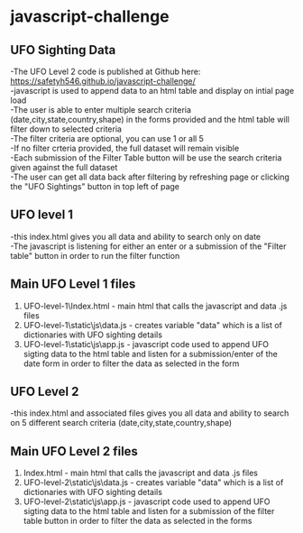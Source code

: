 # javascript-challenge

## UFO Sighting Data
-The UFO Level 2 code is published at Github here: https://safetyh546.github.io/javascript-challenge/<br />
-javascript is used to append data to an html table and display on intial page load<br />
-The user is able to enter multiple search criteria (date,city,state,country,shape) in the forms provided and the html table will filter down to selected criteria<br />
-The filter criteria are optional, you can use 1 or all 5<br />
-If no filter crteria provided, the full dataset will remain visible<br />
-Each submission of the Filter Table button will be use the search criteria given against the full dataset<br />
-The user can get all data back after filtering by refreshing page or clicking the "UFO Sightings" button in top left of page<br />


## UFO level 1
-this index.html gives you all data and ability to search only on date<br />
-The javascript is listening for either an enter or a submission of the "Filter table" button in order to run the filter function<br />

## Main UFO Level 1 files
1) UFO-level-1\Index.html - main html that calls the javascript and data .js files<br />
2) UFO-level-1\static\js\data.js  - creates variable "data" which is a list of dictionaries with UFO sighting details<br />
3) UFO-level-1\static\js\app.js - javascript code used to append UFO sigting data to the html table and listen for a submission/enter of the date form in order to filter the data as selected in the form<br />

## UFO Level 2
-this index.html and associated files gives you all data and ability to search on 5 different search criteria (date,city,state,country,shape) 

## Main UFO Level 2 files
1) Index.html - main html that calls the javascript and data .js files<br />
2) UFO-level-2\static\js\data.js  - creates variable "data" which is a list of dictionaries with UFO sighting details<br />
3) UFO-level-2\static\js\app.js - javascript code used to append UFO sigting data to the html table and listen for a submission of the filter table button in order to filter the data as selected in the forms<br />
